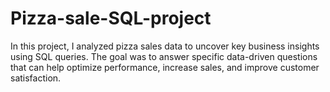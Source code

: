 # Pizza-sale-SQL-project
In this project, I analyzed pizza sales data to uncover key business insights using SQL queries. The goal was to answer specific data-driven questions that can help optimize performance, increase sales, and improve customer satisfaction.
